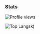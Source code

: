 ### Stats 

![Profile views](https://komarev.com/ghpvc/?username=Conjuringil)

![Top Langs](https://github-readme-stats.vercel.app/api?username=conjuringila&theme=dark&show_icons=true)k)
